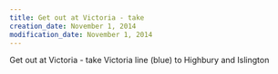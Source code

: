 ```yaml
---
title: Get out at Victoria - take
creation_date: November 1, 2014
modification_date: November 1, 2014
---
```



Get out at Victoria - take 
Victoria line (blue) to
Highbury and Islington

